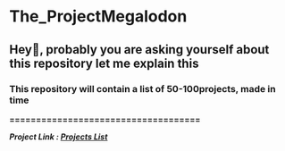 # The_ProjectMegalodon

<h2> Hey👋, probably you are asking yourself about this <b> repository </b> let me explain this </h2>
  <h3> This repository  will contain a list of 50-100projects, made in time</h3>
    <strong><p> ====================================  </p></strong>
         <em> <b> <p> Project Link : <a href="https://github.com/karan/Projects">Projects List</a> </p> </b> </em>
